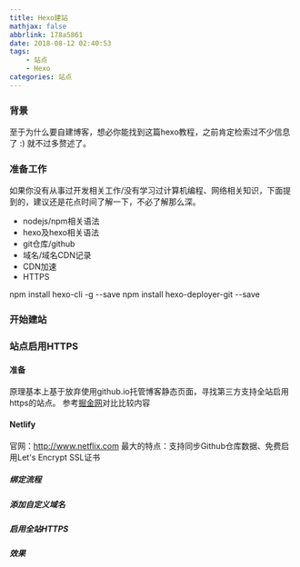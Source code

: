 ```yaml
---
title: Hexo建站
mathjax: false
abbrlink: 178a5861
date: 2018-08-12 02:40:53
tags:
    - 站点
    - Hexo
categories: 站点
---
```


### 背景
至于为什么要自建博客，想必你能找到这篇hexo教程，之前肯定检索过不少信息了 :) 就不过多赘述了。
### 准备工作
如果你没有从事过开发相关工作/没有学习过计算机编程、网络相关知识，下面提到的，建议还是花点时间了解一下，不必了解那么深。
- nodejs/npm相关语法
- hexo及hexo相关语法
- git仓库/github
- 域名/域名CDN记录
- CDN加速
- HTTPS

npm install hexo-cli -g --save
npm install hexo-deployer-git --save
### 开始建站
### 站点启用HTTPS
#### 准备
原理基本上基于放弃使用github.io托管博客静态页面，寻找第三方支持全站启用https的站点。
参考[掘金网](https://juejin.im/entry/5a8bd9f25188257a5911cfc6)对比比较内容
#### Netlify
官网：http://www.netflix.com
最大的特点：支持同步Github仓库数据、免费启用Let's Encrypt SSL证书
##### 绑定流程

##### 添加自定义域名
##### 启用全站HTTPS
##### 效果
